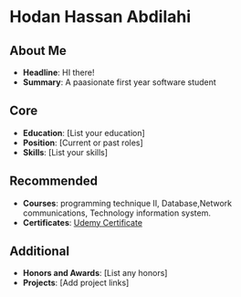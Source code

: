 # Hodan Hassan Abdilahi

## About Me


- **Headline**: HI there!
- **Summary**: A paasionate first year software student

## Core
- **Education**: [List your education]
- **Position**: [Current or past roles]
- **Skills**: [List your skills]

## Recommended
- **Courses**: programming technique II, Database,Network communications, Technology information system.
- **Certificates**: [Udemy Certificate](Udemy_Certificate.pdf)


## Additional
- **Honors and Awards**: [List any honors]
- **Projects**: [Add project links]
